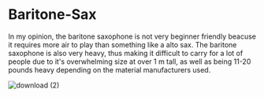 # Baritone-Sax

In my opinion, the baritone saxophone is not very beginner friendly beacuse it requires more air to play than something like a alto sax. The baritone saxophone is also very heavy, thus making it difficult to carry for a lot of people due to it's overwhelming size at over 1 m tall, as well as being 11-20 pounds heavy depending on the material manufacturers used.

![download (2)](https://user-images.githubusercontent.com/96707128/163739222-c9e0888d-930c-4cf0-9a3b-251663e8d8da.jpg)
